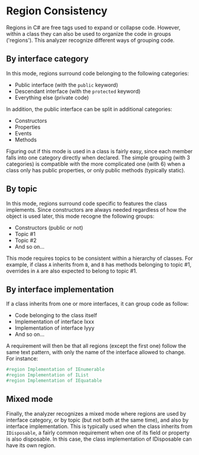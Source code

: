 # Region Consistency

Regions in C# are free tags used to expand or collapse code. However, within a class they can also be used to organize the code in groups ('regions'). This analyzer recognize different ways of grouping code.

## By interface category

In this mode, regions surround code belonging to the following categories:

+ Public interface (with the `public` keyword)
+ Descendant interface (with the `protected` keyword)
+ Everything else (private code)

In addition, the public interface can be split in additional categories:

+ Constructors
+ Properties
+ Events
+ Methods

Figuring out if this mode is used in a class is fairly easy, since each member falls into one category directly when declared. The simple grouping (with 3 categories) is compatible with the more complicated one (with 6) when a class only has public properties, or only public methods (typically static).

## By topic

In this mode, regions surround code specific to features the class implements. Since constructors are always needed regardless of how the object is used later, this mode recogne the following groups:

+ Constructors (public or not)
+ Topic #1
+ Topic #2
+ And so on...

This mode requires topics to be consistent within a hierarchy of classes. For example, if class `A` inherits from `B`, and `B` has methods belonging to topic #1, overrides in `A` are also expected to belong to topic #1.

## By interface implementation

If a class inherits from one or more interfaces, it can group code as follow:

+ Code belonging to the class itself
+ Implementation of interface Ixxx
+ Implementation of interface Iyyy
+ And so on...

A requirement will then be that all regions (except the first one) follow the same text pattern, with only the name of the interface allowed to change. For instance:

````csharp
#region Implementation of IEnumerable
#region Implementation of IList
#region Implementation of IEquatable
````

## Mixed mode

Finally, the analyzer recognizes a mixed mode where regions are used by interface category, or by topic (but not both at the same time), and also by interface implementation. This is typically used when the class inherits from `IDisposable`, a fairly common requirement when one of its field or property is also disposable. In this case, the class implementation of IDisposable can have its own region.
 